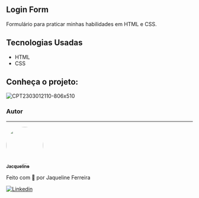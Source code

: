 
## Login Form

Formulário para praticar minhas habilidades em HTML e CSS.

## Tecnologias Usadas
 * HTML
 * CSS
 
## Conheça o projeto: 

![CPT2303012110-806x510](https://user-images.githubusercontent.com/64090350/222295476-318718ac-8db1-46d2-a308-82151eca6c23.gif)


### Autor
---

<a href="https://augecode.com/">
 <img style="border-radius: 50%;" src="https://avatars.githubusercontent.com/jacqueline-dev" width="100px;" alt=""/>
 <br />
 <sub><b>Jacqueline</b></sub></a> <a href="https://augecode.com/" title="Augecode"></a>


Feito com 💜 por Jaqueline Ferreira 

[![Linkedin](https://img.shields.io/badge/Meu%20Perfil-Linkdin-blueviolet)](https://www.linkedin.com/in/jacqueline-ferreira-a152761a5/)


